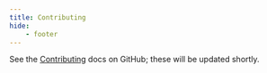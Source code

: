 ```yaml
---
title: Contributing
hide:
    - footer
---
```


See the [Contributing](https://github.com/ehmatthes/django-simple-deploy/blob/main/old_docs/contributing.md) docs on GitHub; these will be updated shortly.